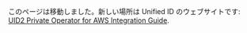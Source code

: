 このページは移動しました。新しい場所は Unified ID のウェブサイトです: [UID2 Private Operator for AWS Integration Guide](https://unifiedid.com/ja/docs/guides/operator-guide-aws-marketplace).
